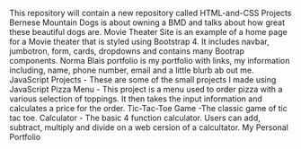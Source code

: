 This repository will contain a new repository called HTML-and-CSS Projects
Bernese Mountain Dogs is about owning a BMD and talks about how great these beautiful dogs are.
Movie Theater Site is an example of a home page for a Movie theater that is styled using Bootstrap 4. It includes navbar, jumbotron, form, cards, dropdowns and contains many Bootrap components.
Norma Blais portfolio is my portfolio with links, my information including, name, phone number, email and a little blurb ab out me.
JavaScript Projects - These are some of the small projects I made using JavaScript Pizza Menu - This project is a menu used to order pizza with a various selection of toppings. It then takes the input information and calculates a price for the order. Tic-Tac-Toe Game -The classic game of tic tac toe. Calculator - The basic 4 function calculator. Users can add, subtract, multiply and divide on a web cersion of a calcultator. My Personal Portfolio
